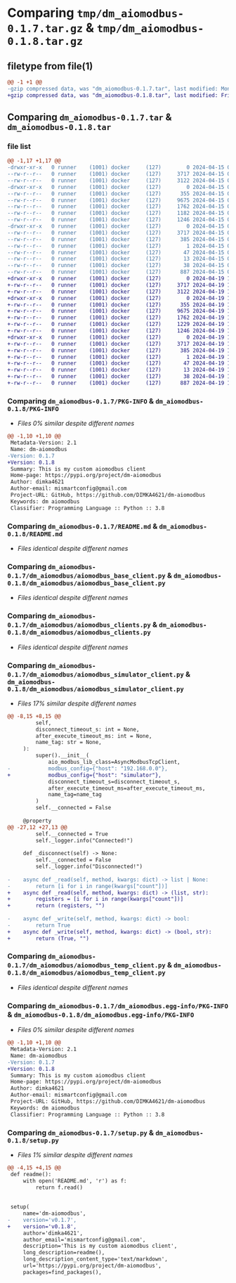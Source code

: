 # Comparing `tmp/dm_aiomodbus-0.1.7.tar.gz` & `tmp/dm_aiomodbus-0.1.8.tar.gz`

## filetype from file(1)

```diff
@@ -1 +1 @@
-gzip compressed data, was "dm_aiomodbus-0.1.7.tar", last modified: Mon Apr 15 08:15:37 2024, max compression
+gzip compressed data, was "dm_aiomodbus-0.1.8.tar", last modified: Fri Apr 19 11:40:41 2024, max compression
```

## Comparing `dm_aiomodbus-0.1.7.tar` & `dm_aiomodbus-0.1.8.tar`

### file list

```diff
@@ -1,17 +1,17 @@
-drwxr-xr-x   0 runner    (1001) docker     (127)        0 2024-04-15 08:15:37.679501 dm_aiomodbus-0.1.7/
--rw-r--r--   0 runner    (1001) docker     (127)     3717 2024-04-15 08:15:37.679501 dm_aiomodbus-0.1.7/PKG-INFO
--rw-r--r--   0 runner    (1001) docker     (127)     3122 2024-04-15 08:15:23.000000 dm_aiomodbus-0.1.7/README.md
-drwxr-xr-x   0 runner    (1001) docker     (127)        0 2024-04-15 08:15:37.679501 dm_aiomodbus-0.1.7/dm_aiomodbus/
--rw-r--r--   0 runner    (1001) docker     (127)      355 2024-04-15 08:15:23.000000 dm_aiomodbus-0.1.7/dm_aiomodbus/__init__.py
--rw-r--r--   0 runner    (1001) docker     (127)     9675 2024-04-15 08:15:23.000000 dm_aiomodbus-0.1.7/dm_aiomodbus/aiomodbus_base_client.py
--rw-r--r--   0 runner    (1001) docker     (127)     1762 2024-04-15 08:15:23.000000 dm_aiomodbus-0.1.7/dm_aiomodbus/aiomodbus_clients.py
--rw-r--r--   0 runner    (1001) docker     (127)     1182 2024-04-15 08:15:23.000000 dm_aiomodbus-0.1.7/dm_aiomodbus/aiomodbus_simulator_client.py
--rw-r--r--   0 runner    (1001) docker     (127)     1246 2024-04-15 08:15:23.000000 dm_aiomodbus-0.1.7/dm_aiomodbus/aiomodbus_temp_client.py
-drwxr-xr-x   0 runner    (1001) docker     (127)        0 2024-04-15 08:15:37.679501 dm_aiomodbus-0.1.7/dm_aiomodbus.egg-info/
--rw-r--r--   0 runner    (1001) docker     (127)     3717 2024-04-15 08:15:37.000000 dm_aiomodbus-0.1.7/dm_aiomodbus.egg-info/PKG-INFO
--rw-r--r--   0 runner    (1001) docker     (127)      385 2024-04-15 08:15:37.000000 dm_aiomodbus-0.1.7/dm_aiomodbus.egg-info/SOURCES.txt
--rw-r--r--   0 runner    (1001) docker     (127)        1 2024-04-15 08:15:37.000000 dm_aiomodbus-0.1.7/dm_aiomodbus.egg-info/dependency_links.txt
--rw-r--r--   0 runner    (1001) docker     (127)       47 2024-04-15 08:15:37.000000 dm_aiomodbus-0.1.7/dm_aiomodbus.egg-info/requires.txt
--rw-r--r--   0 runner    (1001) docker     (127)       13 2024-04-15 08:15:37.000000 dm_aiomodbus-0.1.7/dm_aiomodbus.egg-info/top_level.txt
--rw-r--r--   0 runner    (1001) docker     (127)       38 2024-04-15 08:15:37.679501 dm_aiomodbus-0.1.7/setup.cfg
--rw-r--r--   0 runner    (1001) docker     (127)      887 2024-04-15 08:15:37.000000 dm_aiomodbus-0.1.7/setup.py
+drwxr-xr-x   0 runner    (1001) docker     (127)        0 2024-04-19 11:40:41.703598 dm_aiomodbus-0.1.8/
+-rw-r--r--   0 runner    (1001) docker     (127)     3717 2024-04-19 11:40:41.703598 dm_aiomodbus-0.1.8/PKG-INFO
+-rw-r--r--   0 runner    (1001) docker     (127)     3122 2024-04-19 11:40:30.000000 dm_aiomodbus-0.1.8/README.md
+drwxr-xr-x   0 runner    (1001) docker     (127)        0 2024-04-19 11:40:41.703598 dm_aiomodbus-0.1.8/dm_aiomodbus/
+-rw-r--r--   0 runner    (1001) docker     (127)      355 2024-04-19 11:40:30.000000 dm_aiomodbus-0.1.8/dm_aiomodbus/__init__.py
+-rw-r--r--   0 runner    (1001) docker     (127)     9675 2024-04-19 11:40:30.000000 dm_aiomodbus-0.1.8/dm_aiomodbus/aiomodbus_base_client.py
+-rw-r--r--   0 runner    (1001) docker     (127)     1762 2024-04-19 11:40:30.000000 dm_aiomodbus-0.1.8/dm_aiomodbus/aiomodbus_clients.py
+-rw-r--r--   0 runner    (1001) docker     (127)     1229 2024-04-19 11:40:30.000000 dm_aiomodbus-0.1.8/dm_aiomodbus/aiomodbus_simulator_client.py
+-rw-r--r--   0 runner    (1001) docker     (127)     1246 2024-04-19 11:40:30.000000 dm_aiomodbus-0.1.8/dm_aiomodbus/aiomodbus_temp_client.py
+drwxr-xr-x   0 runner    (1001) docker     (127)        0 2024-04-19 11:40:41.703598 dm_aiomodbus-0.1.8/dm_aiomodbus.egg-info/
+-rw-r--r--   0 runner    (1001) docker     (127)     3717 2024-04-19 11:40:41.000000 dm_aiomodbus-0.1.8/dm_aiomodbus.egg-info/PKG-INFO
+-rw-r--r--   0 runner    (1001) docker     (127)      385 2024-04-19 11:40:41.000000 dm_aiomodbus-0.1.8/dm_aiomodbus.egg-info/SOURCES.txt
+-rw-r--r--   0 runner    (1001) docker     (127)        1 2024-04-19 11:40:41.000000 dm_aiomodbus-0.1.8/dm_aiomodbus.egg-info/dependency_links.txt
+-rw-r--r--   0 runner    (1001) docker     (127)       47 2024-04-19 11:40:41.000000 dm_aiomodbus-0.1.8/dm_aiomodbus.egg-info/requires.txt
+-rw-r--r--   0 runner    (1001) docker     (127)       13 2024-04-19 11:40:41.000000 dm_aiomodbus-0.1.8/dm_aiomodbus.egg-info/top_level.txt
+-rw-r--r--   0 runner    (1001) docker     (127)       38 2024-04-19 11:40:41.707598 dm_aiomodbus-0.1.8/setup.cfg
+-rw-r--r--   0 runner    (1001) docker     (127)      887 2024-04-19 11:40:41.000000 dm_aiomodbus-0.1.8/setup.py
```

### Comparing `dm_aiomodbus-0.1.7/PKG-INFO` & `dm_aiomodbus-0.1.8/PKG-INFO`

 * *Files 0% similar despite different names*

```diff
@@ -1,10 +1,10 @@
 Metadata-Version: 2.1
 Name: dm-aiomodbus
-Version: 0.1.7
+Version: 0.1.8
 Summary: This is my custom aiomodbus client
 Home-page: https://pypi.org/project/dm-aiomodbus
 Author: dimka4621
 Author-email: mismartconfig@gmail.com
 Project-URL: GitHub, https://github.com/DIMKA4621/dm-aiomodbus
 Keywords: dm aiomodbus
 Classifier: Programming Language :: Python :: 3.8
```

### Comparing `dm_aiomodbus-0.1.7/README.md` & `dm_aiomodbus-0.1.8/README.md`

 * *Files identical despite different names*

### Comparing `dm_aiomodbus-0.1.7/dm_aiomodbus/aiomodbus_base_client.py` & `dm_aiomodbus-0.1.8/dm_aiomodbus/aiomodbus_base_client.py`

 * *Files identical despite different names*

### Comparing `dm_aiomodbus-0.1.7/dm_aiomodbus/aiomodbus_clients.py` & `dm_aiomodbus-0.1.8/dm_aiomodbus/aiomodbus_clients.py`

 * *Files identical despite different names*

### Comparing `dm_aiomodbus-0.1.7/dm_aiomodbus/aiomodbus_simulator_client.py` & `dm_aiomodbus-0.1.8/dm_aiomodbus/aiomodbus_simulator_client.py`

 * *Files 17% similar despite different names*

```diff
@@ -8,15 +8,15 @@
         self,
         disconnect_timeout_s: int = None,
         after_execute_timeout_ms: int = None,
         name_tag: str = None,
     ):
         super().__init__(
             aio_modbus_lib_class=AsyncModbusTcpClient,
-            modbus_config={"host": "192.168.0.0"},
+            modbus_config={"host": "simulator"},
             disconnect_timeout_s=disconnect_timeout_s,
             after_execute_timeout_ms=after_execute_timeout_ms,
             name_tag=name_tag
         )
         self.__connected = False
 
     @property
@@ -27,12 +27,13 @@
         self.__connected = True
         self._logger.info("Connected!")
 
     def _disconnect(self) -> None:
         self.__connected = False
         self._logger.info("Disconnected!")
 
-    async def _read(self, method, kwargs: dict) -> list | None:
-        return [i for i in range(kwargs["count"])]
+    async def _read(self, method, kwargs: dict) -> (list, str):
+        registers = [i for i in range(kwargs["count"])]
+        return (registers, "")
 
-    async def _write(self, method, kwargs: dict) -> bool:
-        return True
+    async def _write(self, method, kwargs: dict) -> (bool, str):
+        return (True, "")
```

### Comparing `dm_aiomodbus-0.1.7/dm_aiomodbus/aiomodbus_temp_client.py` & `dm_aiomodbus-0.1.8/dm_aiomodbus/aiomodbus_temp_client.py`

 * *Files identical despite different names*

### Comparing `dm_aiomodbus-0.1.7/dm_aiomodbus.egg-info/PKG-INFO` & `dm_aiomodbus-0.1.8/dm_aiomodbus.egg-info/PKG-INFO`

 * *Files 0% similar despite different names*

```diff
@@ -1,10 +1,10 @@
 Metadata-Version: 2.1
 Name: dm-aiomodbus
-Version: 0.1.7
+Version: 0.1.8
 Summary: This is my custom aiomodbus client
 Home-page: https://pypi.org/project/dm-aiomodbus
 Author: dimka4621
 Author-email: mismartconfig@gmail.com
 Project-URL: GitHub, https://github.com/DIMKA4621/dm-aiomodbus
 Keywords: dm aiomodbus
 Classifier: Programming Language :: Python :: 3.8
```

### Comparing `dm_aiomodbus-0.1.7/setup.py` & `dm_aiomodbus-0.1.8/setup.py`

 * *Files 1% similar despite different names*

```diff
@@ -4,15 +4,15 @@
 def readme():
     with open('README.md', 'r') as f:
         return f.read()
 
 
 setup(
     name='dm-aiomodbus',
-    version='v0.1.7',
+    version='v0.1.8',
     author='dimka4621',
     author_email='mismartconfig@gmail.com',
     description='This is my custom aiomodbus client',
     long_description=readme(),
     long_description_content_type='text/markdown',
     url='https://pypi.org/project/dm-aiomodbus',
     packages=find_packages(),
```

